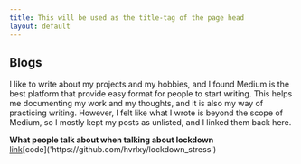 ```yaml
---
title: This will be used as the title-tag of the page head
layout: default
---
```


## Blogs

I like to write about my projects and my hobbies, and I found Medium is the best platform that provide easy format for people to start writing. This helps me documenting my work and my thoughts, and it is also my way of practicing writing. However, I felt like what I wrote is beyond the scope of Medium, so I mostly kept my posts as unlisted, and I linked them back here.

**What people talk about when talking about lockdown** <br />
[link]('https://medium.com/@hle5_28535/what-do-people-most-concern-during-lockdown-a97c56761f87')[code]('https://github.com/hvrlxy/lockdown_stress')